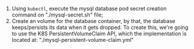 1. Using `kubectl`, execute the mysql database pod secret creation command on "./mysql-secret.sh" file;
2. Create an volume for the database container, by that, the database keeps/persists its data when it gets dropped. To create this, we're going to use the K8S PersistentVolumeClaim API, which the implementation is located at: "./mysql-persistent-volume-claim.yml"

